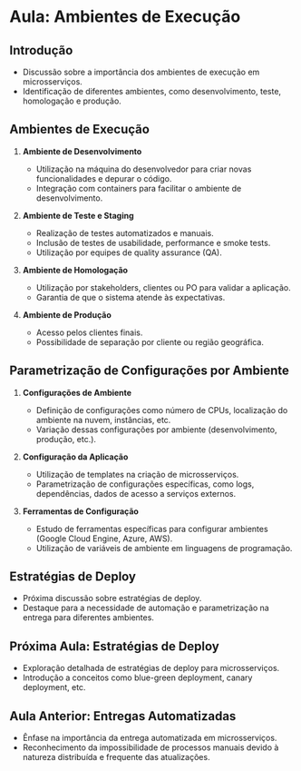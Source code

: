 # Aula: Ambientes de Execução

## Introdução
- Discussão sobre a importância dos ambientes de execução em microsserviços.
- Identificação de diferentes ambientes, como desenvolvimento, teste, homologação e produção.

## Ambientes de Execução
1. **Ambiente de Desenvolvimento**
   - Utilização na máquina do desenvolvedor para criar novas funcionalidades e depurar o código.
   - Integração com containers para facilitar o ambiente de desenvolvimento.

2. **Ambiente de Teste e Staging**
   - Realização de testes automatizados e manuais.
   - Inclusão de testes de usabilidade, performance e smoke tests.
   - Utilização por equipes de quality assurance (QA).

3. **Ambiente de Homologação**
   - Utilização por stakeholders, clientes ou PO para validar a aplicação.
   - Garantia de que o sistema atende às expectativas.

4. **Ambiente de Produção**
   - Acesso pelos clientes finais.
   - Possibilidade de separação por cliente ou região geográfica.

## Parametrização de Configurações por Ambiente
1. **Configurações de Ambiente**
   - Definição de configurações como número de CPUs, localização do ambiente na nuvem, instâncias, etc.
   - Variação dessas configurações por ambiente (desenvolvimento, produção, etc.).

2. **Configuração da Aplicação**
   - Utilização de templates na criação de microsserviços.
   - Parametrização de configurações específicas, como logs, dependências, dados de acesso a serviços externos.

3. **Ferramentas de Configuração**
   - Estudo de ferramentas específicas para configurar ambientes (Google Cloud Engine, Azure, AWS).
   - Utilização de variáveis de ambiente em linguagens de programação.

## Estratégias de Deploy
- Próxima discussão sobre estratégias de deploy.
- Destaque para a necessidade de automação e parametrização na entrega para diferentes ambientes.

## Próxima Aula: Estratégias de Deploy
- Exploração detalhada de estratégias de deploy para microsserviços.
- Introdução a conceitos como blue-green deployment, canary deployment, etc.

## Aula Anterior: Entregas Automatizadas
- Ênfase na importância da entrega automatizada em microsserviços.
- Reconhecimento da impossibilidade de processos manuais devido à natureza distribuída e frequente das atualizações.
